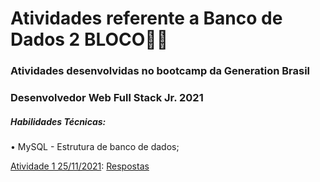 # Atividades referente a Banco de Dados 2 BLOCO:man_student:

### Atividades desenvolvidas no bootcamp da Generation Brasil 

### Desenvolvedor Web Full Stack Jr.  2021

##### Habilidades Técnicas:
• MySQL - Estrutura de banco de dados;



[Atividade 1 25/11/2021](https://drive.google.com/file/d/1ny_2ZDVdKmIkNgx0vICBXrU_-K-fAMo9/view): [Respostas](https://github.com/robertwtm/generation-brasil/tree/main/turma40/bloco2/mysql/atividades/atividades_de_banco_de_dados_relacional_mysql_25_11_2021)

